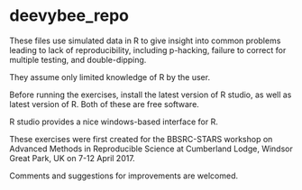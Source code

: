 # deevybee_repo
These files use simulated data in R to give insight into common problems leading to lack of reproducibility, including p-hacking, failure to correct for multiple testing, and double-dipping.

They assume only limited knowledge of R by the user.

Before running the exercises, install the latest version of R studio, as well as latest version of R. Both of these are free software.

R studio provides a nice windows-based interface for R.

These exercises were first created for the BBSRC-STARS workshop on Advanced Methods in Reproducible Science at Cumberland Lodge, Windsor Great Park, UK on 7-12 April 2017.

Comments and suggestions for improvements are welcomed.
